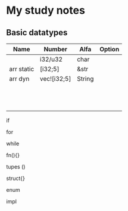 # My study notes

## Basic datatypes
| Name       | Number      | Alfa   | Option |
| ---------- | ----------- | ------ | ------ |
|            | i32/u32     | char   |        |
| arr static | [i32;5]     | &str   |        |
| arr dyn    | vec![i32;5] | String |        |
|            |             |        |
|            |             |        |
|            |             |        |
|            |             |        |
|            |             |        |
|            |             |        |
|            |             |        |
|            |             |        |
|            |             |        |
|            |             |        |
|            |             |        |
|            |             |        |

if 

for 

while

fn(){}

tupes ()

struct{}

enum

impl